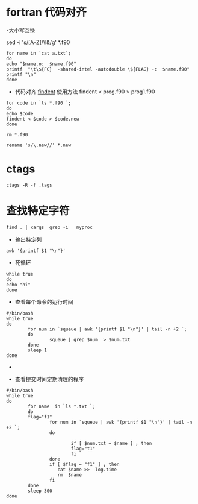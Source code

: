 
# fortran 代码对齐

-大小写互换

sed -i 's/[A-Z]/\l&/g' *.f90

```
for name in `cat a.txt`;
do
echo "$name.o:  $name.f90"
printf  "\t\${FC}  -shared-intel -autodouble \${FLAG} -c  $name.f90"
printf "\n"
done
```

- 代码对齐
[findent](https://sourceforge.net/projects/findent/files/)
使用方法
findent < prog.f90 > prog1.f90

```
for code in `ls *.f90 `;
do
echo $code
findent < $code > $code.new
done

rm *.f90

rename 's/\.new//' *.new
```


# ctags

```
ctags -R -f .tags
```

# 查找特定字符
```
find . | xargs  grep -i   myproc
```

- 输出特定列
```
awk '{printf $1 "\n"}'
```
- 死循环
```
while true
do
echo "hi"
done
```
- 查看每个命令的运行时间
```
#/bin/bash
while true
do
        for num in `squeue | awk '{printf $1 "\n"}' | tail -n +2 `;
        do
                squeue | grep $num  > $num.txt
        done
        sleep 1
done
```
-

- 查看提交时间定期清理的程序 
```
#/bin/bash
while true
do
        for name  in `ls *.txt `;
        do 
        flag="f1"
                for num in `squeue | awk '{printf $1 "\n"}' | tail -n +2 `;
                do
            
                        if [ $num.txt = $name ] ; then     
                        flag="t1"
                        fi    
                done
                if [ $flag = "f1" ] ; then     
                   cat $name >>  log.time
                   rm  $name
                fi  
        done
        sleep 300
done
```

 